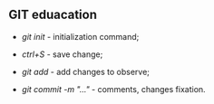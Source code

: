 ## GIT eduacation

* *git init* - initialization command;

* *ctrl+S* - save change;
* *git add* - add changes to observe;
* *git commit -m "..."* - comments, changes fixation.